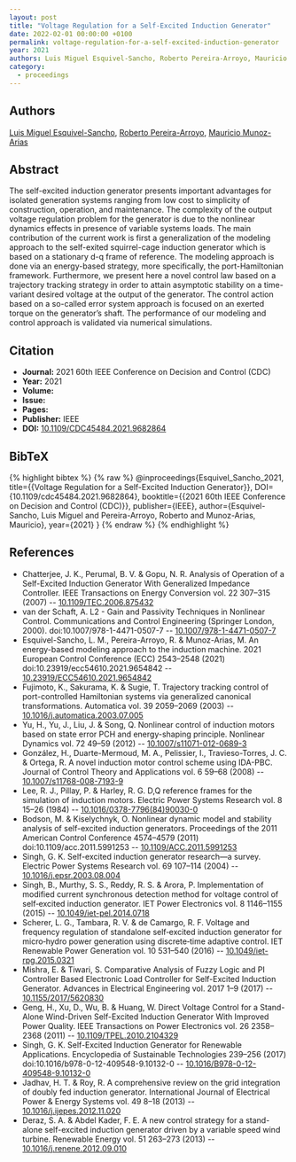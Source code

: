 ```yaml
---
layout: post
title: "Voltage Regulation for a Self-Excited Induction Generator"
date: 2022-02-01 00:00:00 +0100
permalink: voltage-regulation-for-a-self-excited-induction-generator
year: 2021
authors: Luis Miguel Esquivel-Sancho, Roberto Pereira-Arroyo, Mauricio Munoz-Arias
category:
  - proceedings
---
```

 
## Authors
[Luis Miguel Esquivel-Sancho](authors/luis_miguel_esquivel_sancho), [Roberto Pereira-Arroyo](authors/roberto_pereira_arroyo), [Mauricio Munoz-Arias](authors/mauricio_munoz_arias)
 
## Abstract
The self-excited induction generator presents important advantages for isolated generation systems ranging from low cost to simplicity of construction, operation, and maintenance. The complexity of the output voltage regulation problem for the generator is due to the nonlinear dynamics effects in presence of variable systems loads. The main contribution of the current work is first a generalization of the modeling approach to the self-exited squirrel-cage induction generator which is based on a stationary d-q frame of reference. The modeling approach is done via an energy-based strategy, more specifically, the port-Hamiltonian framework. Furthermore, we present here a novel control law based on a trajectory tracking strategy in order to attain asymptotic stability on a time-variant desired voltage at the output of the generator. The control action based on a so-called error system approach is focused on an exerted torque on the generator’s shaft. The performance of our modeling and control approach is validated via numerical simulations.
 
## Citation
- **Journal:** 2021 60th IEEE Conference on Decision and Control (CDC)
- **Year:** 2021
- **Volume:** 
- **Issue:** 
- **Pages:** 
- **Publisher:** IEEE
- **DOI:** [10.1109/CDC45484.2021.9682864](https://doi.org/10.1109/CDC45484.2021.9682864)
 
## BibTeX
{% highlight bibtex %}
{% raw %}
@inproceedings{Esquivel_Sancho_2021,
  title={{Voltage Regulation for a Self-Excited Induction Generator}},
  DOI={10.1109/cdc45484.2021.9682864},
  booktitle={{2021 60th IEEE Conference on Decision and Control (CDC)}},
  publisher={IEEE},
  author={Esquivel-Sancho, Luis Miguel and Pereira-Arroyo, Roberto and Munoz-Arias, Mauricio},
  year={2021}
}
{% endraw %}
{% endhighlight %}
 
## References
- Chatterjee, J. K., Perumal, B. V. & Gopu, N. R. Analysis of Operation of a Self-Excited Induction Generator With Generalized Impedance Controller. IEEE Transactions on Energy Conversion vol. 22 307–315 (2007) -- [10.1109/TEC.2006.875432](https://doi.org/10.1109/TEC.2006.875432)
- van der Schaft, A. L2 - Gain and Passivity Techniques in Nonlinear Control. Communications and Control Engineering (Springer London, 2000). doi:10.1007/978-1-4471-0507-7 -- [10.1007/978-1-4471-0507-7](https://doi.org/10.1007/978-1-4471-0507-7)
- Esquivel-Sancho, L. M., Pereira-Arroyo, R. & Munoz-Arias, M. An energy-based modeling approach to the induction machine. 2021 European Control Conference (ECC) 2543–2548 (2021) doi:10.23919/ecc54610.2021.9654842 -- [10.23919/ECC54610.2021.9654842](https://doi.org/10.23919/ECC54610.2021.9654842)
- Fujimoto, K., Sakurama, K. & Sugie, T. Trajectory tracking control of port-controlled Hamiltonian systems via generalized canonical transformations. Automatica vol. 39 2059–2069 (2003) -- [10.1016/j.automatica.2003.07.005](https://doi.org/10.1016/j.automatica.2003.07.005)
- Yu, H., Yu, J., Liu, J. & Song, Q. Nonlinear control of induction motors based on state error PCH and energy-shaping principle. Nonlinear Dynamics vol. 72 49–59 (2012) -- [10.1007/s11071-012-0689-3](https://doi.org/10.1007/s11071-012-0689-3)
- González, H., Duarte-Mermoud, M. A., Pelissier, I., Travieso-Torres, J. C. & Ortega, R. A novel induction motor control scheme using IDA-PBC. Journal of Control Theory and Applications vol. 6 59–68 (2008) -- [10.1007/s11768-008-7193-9](https://doi.org/10.1007/s11768-008-7193-9)
- Lee, R. J., Pillay, P. & Harley, R. G. D,Q reference frames for the simulation of induction motors. Electric Power Systems Research vol. 8 15–26 (1984) -- [10.1016/0378-7796(84)90030-0](https://doi.org/10.1016/0378-7796(84)90030-0)
- Bodson, M. & Kiselychnyk, O. Nonlinear dynamic model and stability analysis of self-excited induction generators. Proceedings of the 2011 American Control Conference 4574–4579 (2011) doi:10.1109/acc.2011.5991253 -- [10.1109/ACC.2011.5991253](https://doi.org/10.1109/ACC.2011.5991253)
- Singh, G. K. Self-excited induction generator research—a survey. Electric Power Systems Research vol. 69 107–114 (2004) -- [10.1016/j.epsr.2003.08.004](https://doi.org/10.1016/j.epsr.2003.08.004)
- Singh, B., Murthy, S. S., Reddy, R. S. & Arora, P. Implementation of modified current synchronous detection method for voltage control of self‐excited induction generator. IET Power Electronics vol. 8 1146–1155 (2015) -- [10.1049/iet-pel.2014.0718](https://doi.org/10.1049/iet-pel.2014.0718)
- Scherer, L. G., Tambara, R. V. & de Camargo, R. F. Voltage and frequency regulation of standalone self‐excited induction generator for micro‐hydro power generation using discrete‐time adaptive control. IET Renewable Power Generation vol. 10 531–540 (2016) -- [10.1049/iet-rpg.2015.0321](https://doi.org/10.1049/iet-rpg.2015.0321)
- Mishra, E. & Tiwari, S. Comparative Analysis of Fuzzy Logic and PI Controller Based Electronic Load Controller for Self-Excited Induction Generator. Advances in Electrical Engineering vol. 2017 1–9 (2017) -- [10.1155/2017/5620830](https://doi.org/10.1155/2017/5620830)
- Geng, H., Xu, D., Wu, B. & Huang, W. Direct Voltage Control for a Stand-Alone Wind-Driven Self-Excited Induction Generator With Improved Power Quality. IEEE Transactions on Power Electronics vol. 26 2358–2368 (2011) -- [10.1109/TPEL.2010.2104329](https://doi.org/10.1109/TPEL.2010.2104329)
- Singh, G. K. Self-Excited Induction Generator for Renewable Applications. Encyclopedia of Sustainable Technologies 239–256 (2017) doi:10.1016/b978-0-12-409548-9.10132-0 -- [10.1016/B978-0-12-409548-9.10132-0](https://doi.org/10.1016/B978-0-12-409548-9.10132-0)
- Jadhav, H. T. & Roy, R. A comprehensive review on the grid integration of doubly fed induction generator. International Journal of Electrical Power &amp; Energy Systems vol. 49 8–18 (2013) -- [10.1016/j.ijepes.2012.11.020](https://doi.org/10.1016/j.ijepes.2012.11.020)
- Deraz, S. A. & Abdel Kader, F. E. A new control strategy for a stand-alone self-excited induction generator driven by a variable speed wind turbine. Renewable Energy vol. 51 263–273 (2013) -- [10.1016/j.renene.2012.09.010](https://doi.org/10.1016/j.renene.2012.09.010)

